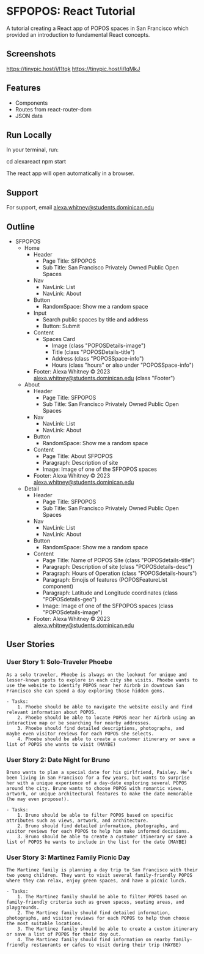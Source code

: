 
# SFPOPOS: React Tutorial

A tutorial creating a React app of POPOS spaces in San Francisco which provided an introduction to fundamental React concepts.




## Screenshots

https://tinypic.host/i/I1tqk
https://tinypic.host/i/IqMkJ


## Features

- Components
- Routes from react-router-dom
- JSON data



## Run Locally

In your terminal, run:

cd alexareact
npm start

The react app will open automatically in a browser.


## Support

For support, email alexa.whitney@students.dominican.edu


## Outline
- SFPOPOS
    - Home
        - Header
            - Page Title: SFPOPOS
            - Sub Title: San Francisco Privately Owned Public Open Spaces
        - Nav
            - NavLink: List
            - NavLink: About
        - Button 
            - RandomSpace: Show me a random space
        - Input
            - Search public spaces by title and address
            - Button: Submit
        - Content
            - Spaces Card
                -  Image (class "POPOSDetails-image")
                -  Title (class "POPOSDetails-title")
                -  Address (class "POPOSSpace-info")
                -  Hours (class "hours" or also under "POPOSSpace-info")
        - Footer: Alexa Whitney © 2023 alexa.whitney@students.dominican.edu (class "Footer")
    - About
        - Header
            - Page Title: SFPOPOS
            - Sub Title: San Francisco Privately Owned Public Open Spaces
        - Nav
            - NavLink: List
            - NavLink: About
        - Button 
            - RandomSpace: Show me a random space
        - Content
            - Page Title: About SFPOPOS
            - Paragraph: Description of site
            - Image: Image of one of the SFPOPOS spaces
        - Footer: Alexa Whitney © 2023 alexa.whitney@students.dominican.edu
    - Detail
        - Header
            - Page Title: SFPOPOS
            - Sub Title: San Francisco Privately Owned Public Open Spaces
        - Nav
            - NavLink: List
            - NavLink: About
        - Button 
            - RandomSpace: Show me a random space
        - Content
            - Page Title: Name of POPOS Site (class "POPOSdetails-title")
            - Paragraph: Description of site (class "POPOSdetails-desc")
            - Paragraph: Hours of Operation (class "POPOSdetails-hours")
            - Paragraph: Emojis of features (POPOSFeatureList component)
            - Paragraph: Latitude and Longitude coordinates (class "POPOSdetails-geo")
            - Image: Image of one of the SFPOPOS spaces (class "POPOSdetails-image")
        - Footer: Alexa Whitney © 2023 alexa.whitney@students.dominican.edu

## User Stories
### User Story 1: Solo-Traveler Phoebe

    As a solo traveler, Phoebe is always on the lookout for unique and lesser-known spots to explore in each city she visits. Phoebe wants to use the website to identify POPOS near her Airbnb in downtown San Francisco she can spend a day exploring those hidden gems.

    - Tasks:
        1. Phoebe should be able to navigate the website easily and find relevant information about POPOS.
        2. Phoebe should be able to locate POPOS near her Airbnb using an interactive map or be searching for nearby addresses.
        3. Phoebe should find detailed descriptions, photographs, and maybe even visitor reviews for each POPOS she selects.
        4. Phoebe should be able to create a customer itinerary or save a list of POPOS she wants to visit (MAYBE)

### User Story 2: Date Night for Bruno

    Bruno wants to plan a special date for his girlfriend, Paisley. He’s been living in San Francisco for a few years, but wants to surprise her with a unique experience of a day-date exploring several POPOS around the city. Bruno wants to choose POPOS with romantic views, artwork, or unique architectural features to make the date memorable (he may even propose!).

    - Tasks:
        1. Bruno should be able to filter POPOS based on specific attributes such as views, artwork, and architecture.
        2. Bruno should find detailed information, photographs, and visitor reviews for each POPOS to help him make informed decisions.
        3. Bruno should be able to create a customer itinerary or save a list of POPOS he wants to include in the list for the date (MAYBE)

### User Story 3: Martinez Family Picnic Day

    The Martinez family is planning a day trip to San Francisco with their two young children. They want to visit several family-friendly POPOS where they can relax, enjoy green spaces, and have a picnic lunch.

    - Tasks:
        1. The Martinez family should be able to filter POPOS based on family-friendly criteria such as green spaces, seating areas, and playgrounds.
        2. The Martinez family should find detailed information, photographs, and visitor reviews for each POPOS to help them choose the most suitable locations.
        3. The Martinez family should be able to create a custom itinerary or save a list of POPOS for their day out. 
        4. The Martinez family should find information on nearby family-friendly restaurants or cafes to visit during their trip (MAYBE)


